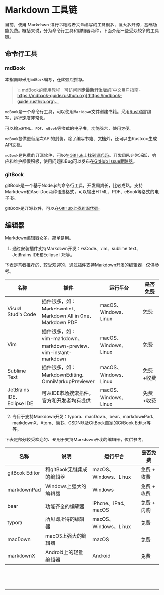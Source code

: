 # Markdown 工具链

目前，使用 Markdown 进行书籍或者文章编写的工具很多，且大多开源，基础功能免费。概括来说，分为命令行工具和编辑器两种，下面介绍一些受众较多的工具链。

## 命令行工具

### mdBook

本指南即采用`mdBook`编写，在此强烈推荐。

> 💥 mdBook的使用教程，可访问**同步最新开发版**的[中文用户指南-https://mdbook-guide.rusthub.org](https://mdbook-guide.rusthub.org)。

`mdBook`是一个命令行工具，可以使用`Markdown`文件创建书籍。采用[Rust](http://www.rust-lang.org)语言编写，运行速度非常快。

可以输出`HTML`、`PDF`、`eBook`等格式的电子书，功能强大，使用方便。

`mdBook`提供更低层次API的封装，除了编写书籍、文档外，还可以由Rustdoc生成API文档。

`mdBook`是免费的开源软件，可以在[GitHub上找到源代码](https://github.com/rust-lang-nursery/mdBook)。开发团队非常活跃，响应和维护都很积极，使用问题和Bug可以发布在[GitHub Issue跟踪器](https://github.com/rust-lang-nursery/mdBook/issues)。

### gitBook

gitBook是一个基于Node.js的命令行工具，开发周期长，比较成熟。支持Markdown和AsciiDoc两种语法格式，可以输出HTML、PDF、eBook等格式的电子书。

gitBook是开源软件，可以在[GitHub上找到源代码](https://github.com/GitbookIO/gitbook)。

## 编辑器

Markdown编辑器众多，简单易用。

1. 通过安装插件支持Markdown开发：vsCode、vim、sublime text、JetBrains IDE和Eclipse IDE等。

下表是笔者推荐的、较受欢迎的、通过插件支持Markdown开发的编辑器，仅供参考。

名称  | 插件 | 运行平台 | 是否免费
------ | ------ | ------ | ------
Visual Studio Code | 插件很多，如：</br>Markdownlint、</br>Markdown All in One、</br>Markdown PDF | macOS、Windows、Linux | 免费
Vim | 插件很多，如：</br>vim-markdown、</br>markdown-preview、</br>vim-instant-markdown | macOS、Windows、Linux | 免费
Sublime Text | 插件很多，如：</br>MarkdownEditing、</br>OmniMarkupPreviewer | macOS、Windows、Linux | 免费+收费
JetBrains IDE、</br>Eclipse IDE | 可从IDE市场搜索插件，</br>官方和开发者均有提供 | macOS、Windows、Linux | 免费+收费

2. 专用于支持Markdown开发：typora、macDown、bear、markdownPad、markdownX、Atom、简书、CSDN以及GitBook自家的GitBook Editor等等。

下表是部分较受欢迎的、专用于支持Markdown开发的编辑器，仅供参考。

名称  | 说明 | 运行平台 | 是否免费
------ | ------ | ------ | ------
gitBook Editor | 和gitBook无缝集成的编辑器 | macOS、Windows、Linux | 免费 + 收费
markdownPad | Windows上强大的编辑器 | Windows | 免费 + 收费
bear | 功能齐全的编辑器 | iPhone、iPad、macOS | 免费 + 内购
typora | 所见即所得的编辑器 | macOS、Windows、Linux | 免费
macDown | macOS上强大的编辑器 | macOS | 免费
markdownX | Android上的轻量编辑器 | Android | 免费

<br /><br /><br />

------
